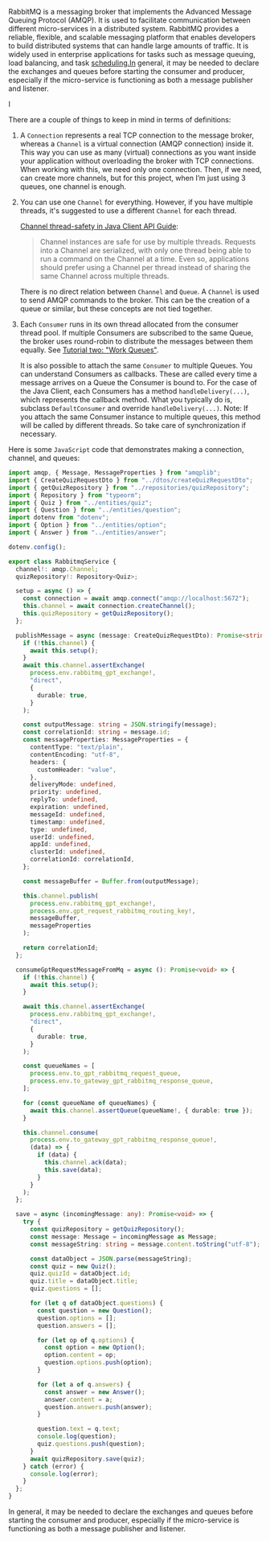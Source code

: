 RabbitMQ is a messaging broker that implements the Advanced Message Queuing Protocol (AMQP). It is used to facilitate communication between different micro-services in a distributed system. RabbitMQ provides a reliable, flexible, and scalable messaging platform that enables developers to build distributed systems that can handle large amounts of traffic. It is widely used in enterprise applications for tasks such as message queuing, load balancing, and task [scheduling.In](http://scheduling.in/) general, it may be needed to declare the exchanges and queues before starting the consumer and producer, especially if the micro-service is functioning as both a message publisher and listener.

I

There are a couple of things to keep in mind in terms of definitions:

1. A `Connection` represents a real TCP connection to the message broker, whereas a `Channel` is a virtual connection (AMQP connection) inside it. This way you can use as many (virtual) connections as you want inside your application without overloading the broker with TCP connections. When working with this, we need only one connection. Then, if we need, can create more channels, but for this project, when I’m just using 3 queues, one channel is enough.
2. You can use one `Channel` for everything. However, if you have multiple threads, it's suggested to use a different `Channel` for each thread.
    
    [Channel thread-safety in Java Client API Guide](http://www.rabbitmq.com/api-guide.html#channel-threads):
    
    > Channel instances are safe for use by multiple threads. Requests into a Channel are serialized, with only one thread being able to run a command on the Channel at a time. Even so, applications should prefer using a Channel per thread instead of sharing the same Channel across multiple threads.
    
    There is no direct relation between `Channel` and `Queue`. A `Channel` is used to send AMQP commands to the broker. This can be the creation of a queue or similar, but these concepts are not tied together.
    
3. Each `Consumer` runs in its own thread allocated from the consumer thread pool. If multiple Consumers are subscribed to the same Queue, the broker uses round-robin to distribute the messages between them equally. See [Tutorial two: "Work Queues"](http://www.rabbitmq.com/tutorials/tutorial-two-java.html).
    
    It is also possible to attach the same `Consumer` to multiple Queues. You can understand Consumers as callbacks. These are called every time a message arrives on a Queue the Consumer is bound to. For the case of the Java Client, each Consumers has a method `handleDelivery(...)`, which represents the callback method. What you typically do is, subclass `DefaultConsumer` and override `handleDelivery(...)`. Note: If you attach the same Consumer instance to multiple queues, this method will be called by different threads. So take care of synchronization if necessary.
    

  

Here is some `JavaScript` code that demonstrates making a connection, channel, and queues:

```TypeScript
import amqp, { Message, MessageProperties } from "amqplib";
import { CreateQuizRequestDto } from "../dtos/createQuizRequestDto";
import { getQuizRepository } from "../repositories/quizRepository";
import { Repository } from "typeorm";
import { Quiz } from "../entities/quiz";
import { Question } from "../entities/question";
import dotenv from "dotenv";
import { Option } from "../entities/option";
import { Answer } from "../entities/answer";

dotenv.config();

export class RabbitmqService {
  channel!: amqp.Channel;
  quizRepository!: Repository<Quiz>;

  setup = async () => {
    const connection = await amqp.connect("amqp://localhost:5672");
    this.channel = await connection.createChannel();
    this.quizRepository = getQuizRepository();
  };

  publishMessage = async (message: CreateQuizRequestDto): Promise<string> => {
    if (!this.channel) {
      await this.setup();
    }
    await this.channel.assertExchange(
      process.env.rabbitmq_gpt_exchange!,
      "direct",
      {
        durable: true,
      }
    );

    const outputMessage: string = JSON.stringify(message);
    const correlationId: string = message.id;
    const messageProperties: MessageProperties = {
      contentType: "text/plain",
      contentEncoding: "utf-8",
      headers: {
        customHeader: "value",
      },
      deliveryMode: undefined,
      priority: undefined,
      replyTo: undefined,
      expiration: undefined,
      messageId: undefined,
      timestamp: undefined,
      type: undefined,
      userId: undefined,
      appId: undefined,
      clusterId: undefined,
      correlationId: correlationId,
    };

    const messageBuffer = Buffer.from(outputMessage);

    this.channel.publish(
      process.env.rabbitmq_gpt_exchange!,
      process.env.gpt_request_rabbitmq_routing_key!,
      messageBuffer,
      messageProperties
    );

    return correlationId;
  };

  consumeGptRequestMessageFromMq = async (): Promise<void> => {
    if (!this.channel) {
      await this.setup();
    }

    await this.channel.assertExchange(
      process.env.rabbitmq_gpt_exchange!,
      "direct",
      {
        durable: true,
      }
    );

    const queueNames = [
      process.env.to_gpt_rabbitmq_request_queue,
      process.env.to_gateway_gpt_rabbitmq_response_queue,
    ];

    for (const queueName of queueNames) {
      await this.channel.assertQueue(queueName!, { durable: true });
    }

    this.channel.consume(
      process.env.to_gateway_gpt_rabbitmq_response_queue!,
      (data) => {
        if (data) {
          this.channel.ack(data);
          this.save(data);
        }
      }
    );
  };

  save = async (incomingMessage: any): Promise<void> => {
    try {
      const quizRepository = getQuizRepository();
      const message: Message = incomingMessage as Message;
      const messageString: string = message.content.toString("utf-8");

      const dataObject = JSON.parse(messageString);
      const quiz = new Quiz();
      quiz.quizId = dataObject.id;
      quiz.title = dataObject.title;
      quiz.questions = [];

      for (let q of dataObject.questions) {
        const question = new Question();
        question.options = [];
        question.answers = [];

        for (let op of q.options) {
          const option = new Option();
          option.content = op;
          question.options.push(option);
        }

        for (let a of q.answers) {
          const answer = new Answer();
          answer.content = a;
          question.answers.push(answer);
        }

        question.text = q.text;
        console.log(question);
        quiz.questions.push(question);
      }
      await quizRepository.save(quiz);
    } catch (error) {
      console.log(error);
    }
  };
}
```

In general, it may be needed to declare the exchanges and queues before starting the consumer and producer, especially if the micro-service is functioning as both a message publisher and listener.